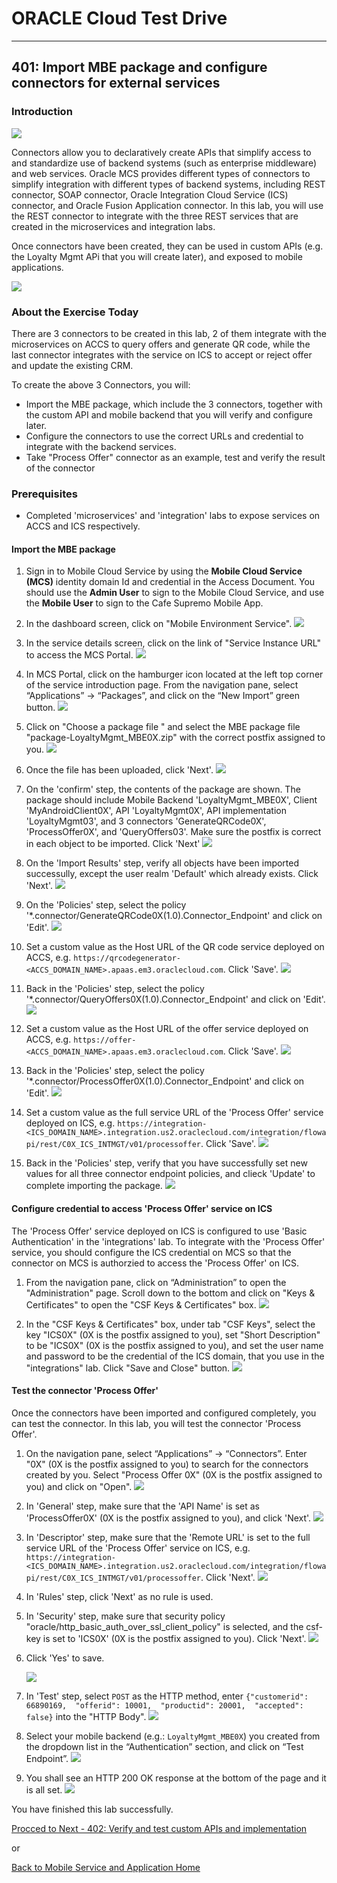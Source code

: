 
# ORACLE Cloud Test Drive #
-----
## 401: Import MBE package and configure connectors for external services ##

### Introduction ###
![](../common/images/mobile/402-Connectors_Overview.png)

Connectors allow you to declaratively create APIs that simplify access to and standardize use of backend systems (such as enterprise middleware) and web services. Oracle MCS provides different types of connectors to simplify integration with different types of backend systems, including REST connector, SOAP connector, Oracle Integration Cloud Service (ICS) connector, and Oracle Fusion Application connector. In this lab, you will use the REST connector to integrate with the three REST services that are created in the microservices and integration labs.

Once connectors have been created, they can be used in custom APIs (e.g. the Loyalty Mgmt APi that you will create later), and exposed to mobile applications.

![](../common/images/mobile/402-Connectors_Mechanism.png)

### About the Exercise Today ###
There are 3 connectors to be created in this lab, 2 of them integrate with the microservices on ACCS to query offers and generate QR code, while the last connector integrates with the service on ICS to accept or reject offer and update the existing CRM.

To create the above 3 Connectors, you will:
- Import the MBE package, which include the 3 connectors, together with the custom API and mobile backend that you will verify and configure later.
- Configure the connectors to use the correct URLs and credential to integrate with the backend services.
- Take "Process Offer" connector as an example, test and verify the result of the connector

### Prerequisites ###
- Completed 'microservices' and 'integration' labs to expose services on ACCS and ICS respectively.

#### Import the MBE package ####

1. Sign in to Mobile Cloud Service by using the **Mobile Cloud Service \(MCS\)** identity domain Id and credential in the Access Document. You should use the **Admin User** to sign to the Mobile Cloud Service, and use the **Mobile User** to sign to the Cafe Supremo Mobile App.

2. In the dashboard screen, click on "Mobile Environment Service".
![](../common/images/mobile/400-MobileEnvService.png)

3. In the service details screen, click on the link of "Service Instance URL" to access the MCS Portal.
![](../common/images/mobile/400-MCS_ServiceInstanceURL.png)

4. In MCS Portal, click on the hamburger icon located at the left top corner of the service introduction page. From the navigation pane, select “Applications” -> “Packages”, and click on the “New Import” green button.
![](../common/images/mobile/401-New_Import_Package.png)

5. Click on "Choose a package file " and select the MBE package file "package-LoyaltyMgmt_MBE0X.zip" with the correct postfix assigned to you.
![](../common/images/mobile/401-Import_Package_Select_File.png)

6. Once the file has been uploaded, click 'Next'.
![](../common/images/mobile/401-Import_Package_File_Validated.png)

7. On the 'confirm' step, the contents of the package are shown. The package should include Mobile Backend 'LoyaltyMgmt_MBE0X', Client 'MyAndroidClient0X', API 'LoyaltyMgmt0X', API implementation 'LoyaltyMgmt03', and 3 connectors 'GenerateQRCode0X', 'ProcessOffer0X', and 'QueryOffers03'. Make sure the postfix is correct in each object to be imported. Click 'Next'
![](../common/images/mobile/401-Import_Package_Confirm.png)

8. On the 'Import Results' step, verify all objects have been imported successully, except the user realm 'Default' which already exists. Click 'Next'.
![](../common/images/mobile/401-Import_Package_Results.png)

9. On the 'Policies' step, select the policy '*.connector/GenerateQRCode0X(1.0).Connector_Endpoint' and click on 'Edit'.
![](../common/images/mobile/401-Import_Package_Select_GenerateQRCode_Endpoint.png)

10. Set a custom value as the Host URL of the QR code service deployed on ACCS, e.g. `https://qrcodegenerator-<ACCS_DOMAIN_NAME>.apaas.em3.oraclecloud.com`. Click 'Save'.
![](../common/images/mobile/401-Import_Package_Update_GenerateQRCode_Endpoint.png)

11. Back in the 'Policies' step, select the policy '*.connector/QueryOffers0X(1.0).Connector_Endpoint' and click on 'Edit'.
![](../common/images/mobile/401-Import_Package_Select_QueryOffers_Endpoint.png)

12. Set a custom value as the Host URL of the offer service deployed on ACCS, e.g. `https://offer-<ACCS_DOMAIN_NAME>.apaas.em3.oraclecloud.com`. Click 'Save'.
![](../common/images/mobile/401-Import_Package_Update_QueryOffers_Endpoint.png)

13. Back in the 'Policies' step, select the policy '*.connector/ProcessOffer0X(1.0).Connector_Endpoint' and click on 'Edit'.
![](../common/images/mobile/401-Import_Package_Select_ProcessOffer_Endpoint.png)

14. Set a custom value as the full service URL of the 'Process Offer' service deployed on ICS, e.g. `https://integration-<ICS_DOMAIN_NAME>.integration.us2.oraclecloud.com/integration/flowapi/rest/C0X_ICS_INTMGT/v01/processoffer`. Click 'Save'.
![](../common/images/mobile/401-Import_Package_Update_ProcessOffer_Endpoint.png)

15. Back in the 'Policies' step, verify that you have successfully set new values for all three connector endpoint policies, and clieck 'Update' to complete importing the package.
![](../common/images/mobile/401-Import_Package_Complete_Update_Policies.png)


#### Configure credential to access 'Process Offer' service on ICS ####
The 'Process Offer' service deployed on ICS is configured to use 'Basic Authentication' in the 'integrations' lab. To integrate with the 'Process Offer' service, you should configure the ICS credential on MCS so that the connector on MCS is authorzied to access the 'Process Offer' on ICS.

1. From the navigation pane, click on “Administration” to open the "Administration" page. Scroll down to the bottom and click on "Keys & Certificates" to open the "CSF Keys & Certificates" box.
![](../common/images/mobile/401-CSF_Navigate_To_CSF.png)

2. In the "CSF Keys & Certificates" box, under tab "CSF Keys", select the key "ICS0X" (0X is the postfix assigned to you), set "Short Description" to be "ICS0X" (0X is the postfix assigned to you), and set the user name and password to be the credential of the ICS domain, that you use in the "integrations" lab. Click "Save and Close" button.
![](../common/images/mobile/401-CSF_Update_CSF.png)

#### Test the connector 'Process Offer' ####

Once the connectors have been imported and configured completely, you can test the connector. In this lab, you will test the connector 'Process Offer'.

1. On the navigation pane, select “Applications” -> “Connectors”. Enter "0X" (0X is the postfix assigned to you) to search for the connectors created by you. Select "Process Offer 0X" (0X is the postfix assigned to you) and click on "Open".
![](../common/images/mobile/401-Test_Connector_Open_ProcessOffer.png)

2. In 'General' step, make sure that the 'API Name' is set as 'ProcessOffer0X' (0X is the postfix assigned to you), and click 'Next'.
![](../common/images/mobile/401-Test_Connector_ProcessOffer_General.png)

3. In 'Descriptor' step, make sure that the 'Remote URL' is set to the full service URL of the 'Process Offer' service on ICS, e.g. `https://integration-<ICS_DOMAIN_NAME>.integration.us2.oraclecloud.com/integration/flowapi/rest/C0X_ICS_INTMGT/v01/processoffer`. Click 'Next'.
![](../common/images/mobile/401-Test_Connector_ProcessOffer_Descriptor.png)

4. In 'Rules' step, click 'Next' as no rule is used. 

5. In 'Security' step, make sure that security policy "oracle/http_basic_auth_over_ssl_client_policy" is selected, and the csf-key is set to 'ICS0X' (0X is the postfix assigned to you). Click 'Next'.
![](../common/images/mobile/401-Test_Connector_ProcessOffer_Security.png)

6. Click 'Yes' to save.

   ![](../common/images/mobile/401-Test_Connector_ProcessOffer_Save.png)

7. In 'Test' step, select `POST` as the HTTP method, enter `{"customerid": 66890169,  "offerid": 10001,  "productid": 20001,  "accepted": false}` into the "HTTP Body".
![](../common/images/mobile/401-Test_Connector_ProcessOffer_Test_1.png)

8. Select your mobile backend (e.g.: `LoyaltyMgmt_MBE0X`) you created from the dropdown list in the “Authentication” section, and click on “Test Endpoint”.
![](../common/images/mobile/401-Test_Connector_ProcessOffer_Test_2.png)

9. You shall see an HTTP 200 OK response at the bottom of the page and it is all set.
![](../common/images/mobile/401-Test_Connector_ProcessOffer_Test_Result.png)


You have finished this lab successfully.

[Procced to Next - 402: Verify and test custom APIs and implementation](402-MobileLab.md)

or

[Back to Mobile Service and Application Home](README.md)
